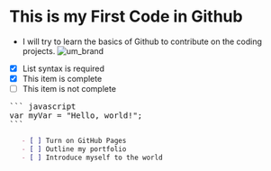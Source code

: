 # This is my First Code in Github
- I will try to learn the basics of Github to contribute on the coding projects.
![um_brand](https://github.com/user-attachments/assets/bfcb7d0c-e86f-433a-a19e-f57f5918c1ee)

- [x] List syntax is required
- [x] This item is complete
- [ ] This item is not complete
<pre>
``` javascript
var myVar = "Hello, world!";
```
</pre>
```md
   - [ ] Turn on GitHub Pages
   - [ ] Outline my portfolio
   - [ ] Introduce myself to the world
   ```
